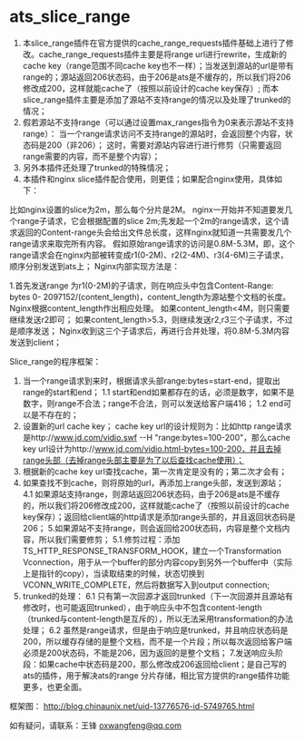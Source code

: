 # ats_slice_range


1. 本slice_range插件在官方提供的cache_range_requests插件基础上进行了修改。cache_range_requests插件主要是将range url进行rewrite，生成新的cache key（range范围不同cache key也不一样）；当发送到源站的url是带有range的；源站返回206状态码，由于206是ats是不缓存的，所以我们将206修改成200，这样就能cache了（按照以前设计的cache key保存）;
而本slice_range插件主要是添加了源站不支持range的情况以及处理了trunked的情况；
2. 假若源站不支持range（可以通过设置max_ranges指令为0来表示源站不支持range）：
当一个range请求访问不支持range的源站时，会返回整个内容，状态码是200（非206）；
这时，需要对源站内容进行进行修剪（只需要返回range需要的内容，而不是整个内容）；
3. 另外本插件还处理了trunked的特殊情况；
4. 本插件和nginx slice插件配合使用，则更佳；如果配合nginx使用，具体如下：

比如nginx设置的slice为2m，那么每个分片是2M。
nginx一开始并不知道要发几个range子请求，它会根据配置的slice 2m;先发起一个2m的range请求，这个请求返回的Content-range头会给出文件总长度，这样nginx就知道一共需要发几个range请求来取完所有内容。
假如原始range请求的访问是0.8M-5.3M，即，这个range请求会在nginx内部被转变成r1(0-2M)、r2(2-4M)、r3(4-6M)三子请求，顺序分别发送到ats上；
Nginx内部实现方法是：

1.首先发送range 为r1(0-2M)的子请求，则在响应头中包含Content-Range: bytes 0- 2097152/(content_length)，content_length为源站整个文档的长度。
Nginx根据content_length作出相应处理。
如果content_length<4M，则只需要继续发送r2即可；
如果content_length>5.3，则继续发送r2,r3三个子请求，不过是顺序发送；
Nginx收到这三个子请求后，再进行合并处理，将0.8M-5.3M内容发送到client；
 
 
Slice_range的程序框架：
 
1. 当一个range请求到来时，根据请求头部range:bytes=start-end，提取出range的start和end；
1.1 start和end如果都存在的话，必须是数字，如果不是数字，则range不合法；range不合法，则可以发送给客户端416；
1.2 end可以是不存在的；
2. 设置新的url cache key； cache key url的设计规则为：比如http range请求是http://www.jd.com/vidio.swf  --H "range:bytes=100-200"，那么cache key url设计为http://www.jd.com/vidio.html-bytes=100-200，并且去掉range头部（去掉range头部主要是为了以后查找cache使用）；
3. 根据新的cache key url查找cache，第一次肯定是没有的；第二次才会有；
4. 如果查找不到cache，则将原始的url，再添加上range头部，发送到源站；
4.1 如果源站支持range，则源站返回206状态码，由于206是ats是不缓存的，所以我们将206修改成200，这样就能cache了（按照以前设计的cache key保存）；返回给client端的http请求是添加range头部的，并且返回状态码是206；
5.如果源站不支持range，则会返回给200状态码，内容是整个文档内容，所以我们需要修剪；
5.1.修剪过程：添加TS_HTTP_RESPONSE_TRANSFORM_HOOK，建立一个Transformation Vconnection，用于从一个buffer的部分内容copy到另外一个buffer中（实际上是指针的copy），当读取结束的时候，状态切换到VCONN_WRITE_COMPLETE，然后将数据写入到output connection;
6. trunked的处理：
6.1 只有第一次回源才返回trunked（下一次回源并且源站有修改时，也可能返回trunked），由于响应头中不包含content-length（trunked与content-length是互斥的），所以无法采用transformation的办法处理；
6.2 虽然是range请求，但是由于响应是trunked，并且响应状态码是200，所以缓存存储的是整个文档，而不是一个片段；所以每次返回给客户端必须是200状态码，不能是206，因为返回的是整个文档；
7.发送响应头阶段：如果cache中状态码是200，那么修改成206返回给client；是自己写的ats的插件，用于解决ats的range 分片存储，相比官方提供的range插件功能更多，也更全面。

框架图：
http://blog.chinaunix.net/uid-13776576-id-5749765.html

如有疑问，请联系：王锋 oxwangfeng@qq.com


